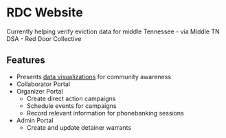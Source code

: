 # RDC Website

Currently helping verify eviction data for middle Tennessee - via Middle TN
DSA - Red Door Collective

## Features

- Presents [data visualizations](https://reddoorcollective.org) for community
  awareness
- Collaborator Portal
- Organizer Portal
  - Create direct action campaigns
  - Schedule events for campaigns
  - Record relevant information for phonebanking sessions
- Admin Portal
  - Create and update detainer warrants

